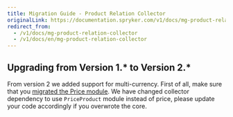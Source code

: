 ```yaml
---
title: Migration Guide - Product Relation Collector
originalLink: https://documentation.spryker.com/v1/docs/mg-product-relation-collector
redirect_from:
  - /v1/docs/mg-product-relation-collector
  - /v1/docs/en/mg-product-relation-collector
---
```


## Upgrading from Version 1.* to Version 2.*

From version 2 we added support for multi-currency. First of all, make sure that you [migrated the Price module](/docs/scos/dev/migration-and-integration/201811.0/module-migration-guides/migration-guide-price.html). We have changed collector dependency to use `PriceProduct` module instead of price, please update your code accordingly if you overwrote the core.

<!-- 
* [Learn more about Products in multi-store environment](https://documentation.spryker.com/v1/docs/product-store-relation-under-the-hood)-->

<!-- Last review date: Nov 23, 2017 by Aurimas Ličkus -->
